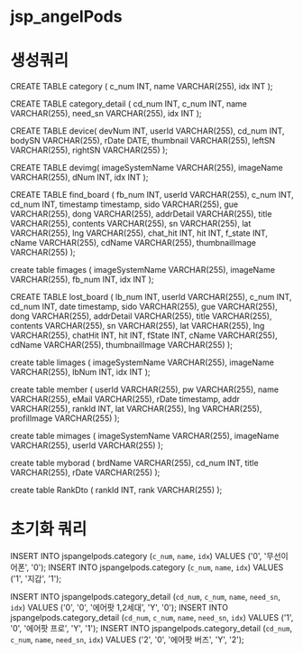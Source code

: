 # jsp_angelPods

# 생성쿼리
CREATE TABLE category (
	c_num INT,
	name VARCHAR(255),
	idx INT
);

CREATE TABLE category_detail (
	cd_num INT,
	c_num INT,
	name VARCHAR(255),
	need_sn VARCHAR(255),
	idx INT
);

CREATE TABLE device(
	devNum INT,
	userId VARCHAR(255),
	cd_num INT,
	bodySN VARCHAR(255),
	rDate DATE,
	thumbnail VARCHAR(255),
	leftSN VARCHAR(255),
	rightSN VARCHAR(255)
);

CREATE TABLE devimg(
	imageSystemName VARCHAR(255),
	imageName VARCHAR(255),
	dNum INT,
	idx INT
);

CREATE TABLE find_board (
	fb_num INT,
	userId VARCHAR(255),
	c_num INT,
	cd_num INT,
	timestamp timestamp,
	sido VARCHAR(255),
	gue VARCHAR(255),
	dong VARCHAR(255),
	addrDetail VARCHAR(255),
	title VARCHAR(255),
	contents VARCHAR(255),
	sn VARCHAR(255),
	lat VARCHAR(255),
	lng VARCHAR(255),
	chat_hit INT,
	hit INT,
	f_state INT,
	cName VARCHAR(255),
	cdName VARCHAR(255),
	thumbnailImage VARCHAR(255)
);

create table fimages (
	imageSystemName VARCHAR(255),
	imageName VARCHAR(255),
	fb_num INT,
	idx INT
);

CREATE TABLE lost_board (
	lb_num INT,
	userId VARCHAR(255),
	c_num INT,
	cd_num INT,
	date timestamp,
	sido VARCHAR(255),
	gue VARCHAR(255),
	dong VARCHAR(255),
	addrDetail VARCHAR(255),
	title VARCHAR(255),
	contents VARCHAR(255),
	sn VARCHAR(255),
	lat VARCHAR(255),
	lng VARCHAR(255),
	chatHit INT,
	hit INT,
	fState INT,
	cName VARCHAR(255),
	cdName VARCHAR(255),
	thumbnailImage VARCHAR(255)
);

create table limages (
	imageSystemName VARCHAR(255),
	imageName VARCHAR(255),
	lbNum INT,
	idx INT
);

create table member (
	userId VARCHAR(255),
	pw VARCHAR(255),
	name VARCHAR(255),
	eMail VARCHAR(255),
	rDate timestamp,
	addr VARCHAR(255),
	rankId INT,
	lat VARCHAR(255),
	lng VARCHAR(255),
	profilImage VARCHAR(255)
);

create table mimages (
	imageSystemName VARCHAR(255),
	imageName VARCHAR(255),
	userId VARCHAR(255)
);

create table myborad (
	brdName VARCHAR(255),
	cd_num INT,
	title VARCHAR(255),
	rDate VARCHAR(255)
);

create table RankDto (
	rankId INT,
	rank VARCHAR(255)
);

# 초기화 쿼리
INSERT INTO jspangelpods.category (`c_num`, `name`, `idx`) VALUES ('0', '무선이어폰', '0');
INSERT INTO jspangelpods.category (`c_num`, `name`, `idx`) VALUES ('1', '지갑', '1');


INSERT INTO jspangelpods.category_detail (`cd_num`, `c_num`, `name`, `need_sn`, `idx`) VALUES ('0', '0', '에어팟 1,2세대', 'Y', '0');
INSERT INTO jspangelpods.category_detail (`cd_num`, `c_num`, `name`, `need_sn`, `idx`) VALUES ('1', '0', '에어팟 프로', 'Y', '1');
INSERT INTO jspangelpods.category_detail (`cd_num`, `c_num`, `name`, `need_sn`, `idx`) VALUES ('2', '0', '에어팟 버즈', 'Y', '2');